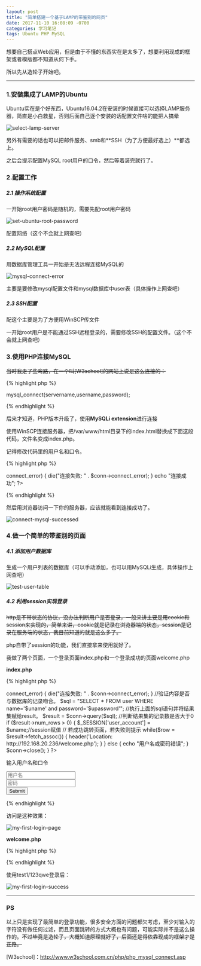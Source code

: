 ```yaml
---
layout: post
title: "简单搭建一个基于LAMP的带鉴别的网页"
date: 2017-11-10 16:08:09 -0700
categories: 学习笔记
tags: Ubuntu PHP MySQL
---
```


想要自己搭点Web应用，但是由于不懂的东西实在是太多了，想要利用现成的框架或者模版都不知道从何下手。

所以先从造轮子开始吧。

---
<h3>1.安装集成了LAMP的Ubuntu</h3>
Ubuntu实在是个好东西，Ubuntu16.04.2在安装的时候直接可以选择LAMP服务器，简直是小白救星，否则后面自己逐个安装的话配置文件啥的能把人搞晕

![select-lamp-server](/images/select-lamp-server.png)

另外有需要的话也可以把邮件服务、smb和**SSH（为了方便最好选上）**都选上。

之后会提示配置MySQL root用户的口令，然后等着装完就行了。

<h3>2.配置工作</h3>

<h5>2.1 操作系统配置</h5>

一开始root用户密码是随机的，需要先配root用户密码

![set-ubuntu-root-password](/images/set-ubuntu-root-password.png)

配置网络（这个不会就上网查吧）

<h5>2.2 MySQL配置</h5>

用数据库管理工具一开始是无法远程连接MySQL的

![mysql-connect-error](/images/mysql-connect-error.png)

主要是要修改mysql配置文件和mysql数据库中user表（具体操作上网查吧）

<h5>2.3 SSH配置</h5>

配这个主要是为了方便用WinSCP传文件

一开始root用户是不能通过SSH远程登录的，需要修改SSH的配置文件。（这个不会就上网查吧）

<h3>3.使用PHP连接MySQL</h3>

~~当时我走了些弯路，在一个叫[W3school]的网站上说是这么连接的：~~

{% highlight php %}

mysql_connect(servername,username,password);

{% endhighlight %}

后来才知道，PHP版本升级了，使用**MySQLi extension**进行连接

使用WinSCP连接服务器，把/var/www/html目录下的index.html替换成下面这段代码，文件名变成index.php。

记得修改代码里的用户名和口令。

{% highlight php %}

<?php
$servername = "localhost";
$username = "username";
$password = "password";
 
// 创建连接
$conn = new mysqli($servername, $username, $password);
 
// 检测连接
if ($conn->connect_error) {
    die("连接失败: " . $conn->connect_error);
} 
echo "连接成功";
?>

{% endhighlight %}

然后用浏览器访问一下你的服务器，应该就能看到连接成功了。

![connect-mysql-successed](/images/connect-mysql-successed.png)

<h3>4.做一个简单的带鉴别的页面</h3>

<h5>4.1 添加用户数据库</h5>

生成一个用户列表的数据库（可以手动添加，也可以用MySQLi生成，具体操作上网查吧）

![test-user-table](/images/test-user-table.png)

<h5>4.2 利用session实现登录</h5>

~~http是不带状态的协议，没办法判断用户是否登录，一般来讲主要是用cookie和session来实现的，简单来讲，cookie就是记录在浏览器端的状态，session是记录在服务端的状态，我目前知道的就是这么多了。~~

php自带了session的功能，我们直接拿来使用就好了。

我做了两个页面，一个登录页面index.php和一个登录成功的页面welcome.php

**index.php**

{% highlight php %}

<?php
$servername = "localhost";
$username = "root";
$password = "123qwe";
$dbname = "test";

session_start();//session需要先启动

//判断uname和upassword是否赋值 
if(isset($_POST['name'])&& isset($_POST['password'])){
	$uname = $_POST['name'];
	$upassword = $_POST['password'];

	//连接数据库
	$conn = new mysqli($servername, $username, $password, $dbname);
	if ($conn->connect_error) {
		die("连接失败: " . $conn->connect_error);
	} 

	//验证内容是否与数据库的记录吻合。
	$sql = "SELECT * FROM user WHERE name='$uname' and password='$upassword'";
 
	//执行上面的sql语句并将结果集赋给result。
	$result = $conn->query($sql);
 
	//判断结果集的记录数是否大于0
	if ($result->num_rows > 0) {
		$_SESSION['user_account'] = $uname;//session赋值
   
		// 若成功跳转页面，若失败则提示
		while($row = $result->fetch_assoc()) {
			header('Location: http://192.168.20.236/welcome.php');  
		}
	} 
	else {
		echo "用户名或密码错误";
	}
	$conn->close(); 
}
?>

<!DOCTYPE html>
<head>
<meta charset="UTF-8">
<title>登录</title>
</head>
<body>
<p>输入用户名和口令</p>
<form method="POST">
<input type="text" name="name" placeholder="用户名" />
<br />
<input type="text" name="password" placeholder="密码" />
<br />
<input type="submit">
</form>
</body>
</html>

{% endhighlight %}

访问是这种效果：

![my-first-login-page](/images/my-first-login-page.png)

**welcome.php**

{% highlight php %}

 <?php
session_start();
//检查session，判断是否登录
if(isset($_SESSION['user_account'])){
	echo '登录成功！';
}
//未登录跳转回登录页面
else{
	header('Location: http://192.168.20.236');
}
 ?>

{% endhighlight %}

使用test1/123qwe登录后：

![my-first-login-success](/images/my-first-login-success.png)

---
<h3>PS</h3>

以上只是实现了最简单的登录功能，很多安全方面的问题都欠考虑，至少对输入的字符没有做任何过滤，而且页面跳转的方式大概也有问题，可能实际并不是这么操作的。~~不过毕竟是造轮子，大概知道原理就好了，后面还是得依靠现成的框架才是正路。~~

[W3school]：http://www.w3school.com.cn/php/php_mysql_connect.asp